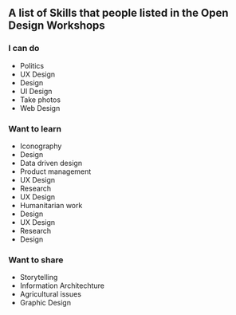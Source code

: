 ## A list of Skills that people listed in the Open Design Workshops

### I can do

* Politics
* UX Design
* Design
* UI Design
* Take photos
* Web Design


### Want to learn

* Iconography
* Design
* Data driven design
* Product management
* UX Design
* Research
* UX Design
* Humanitarian work
* Design
* UX Design
* Research
* Design

### Want to share

* Storytelling
* Information Architechture
* Agricultural issues
* Graphic Design


